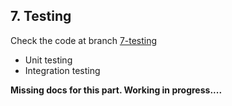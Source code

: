 ## 7. Testing


Check the code at branch [7-testing](https://gitlab.com/tienduy-nguyen/nestjs-flow/-/tree/7-testing)

- Unit testing
- Integration testing

**Missing docs for this part. Working in progress....**
